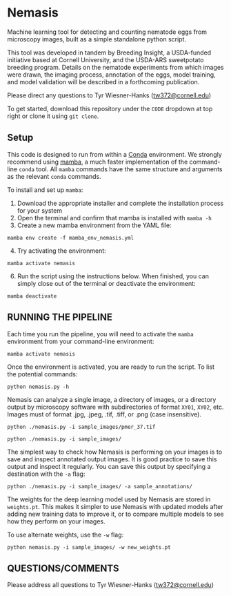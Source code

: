 # Nemasis
Machine learning tool for detecting and counting nematode eggs from microscopy images, built as a simple standalone python script.

This tool was developed in tandem by Breeding Insight, a USDA-funded initiative based at Cornell University, and the USDA-ARS sweetpotato breeding program. Details on the nematode experiments from which images were drawn, the imaging process, annotation of the eggs, model training, and model validation will be described in a forthcoming publication.

Please direct any questions to Tyr Wiesner-Hanks ([tw372@cornell.edu](mailto:tw372@cornell.edu))

To get started, download this repository under the `CODE` dropdown at top right or clone it using `git clone`.

## Setup
This code is designed to run from within a [Conda](https://anaconda.org/anaconda/conda) environment. We strongly recommend using [mamba](https://mamba.readthedocs.io/), a much faster implementation of the command-line `conda` tool. All `mamba` commands have the same structure and arguments as the relevant `conda` commands.

To install and set up `mamba`:
1. Download the appropriate installer and complete the installation process for your system
2. Open the terminal and confirm that mamba is installed with `mamba -h`
3. Create a new mamba environment from the YAML file:
   
`mamba env create -f mamba_env_nemasis.yml`

4. Try activating the environment:

`mamba activate nemasis`

6. Run the script using the instructions below. When finished, you can simply close out of the terminal or deactivate the environment:

`mamba deactivate`


## RUNNING THE PIPELINE
Each time you run the pipeline, you will need to activate the `mamba` environment from your command-line environment:

`mamba activate nemasis`


Once the environment is activated, you are ready to run the script. To list the potential commands:

`python nemasis.py -h`


Nemasis can analyze a single image, a directory of images, or a directory output by microscopy software with subdirectories of format `XY01`, `XY02`, etc. Images must of format .jpg, .jpeg, .tif, .tiff, or .png (case insensitive).


`python ./nemasis.py -i sample_images/pmer_37.tif`

`python ./nemasis.py -i sample_images/`


The simplest way to check how Nemasis is performing on your images is to save and inspect annotated output images. It is good practice to save this output and inspect it regularly. You can save this output by specifying a destination with the `-a` flag:

`python ./nemasis.py -i sample_images/ -a sample_annotations/`

The weights for the deep learning model used by Nemasis are stored in `weights.pt`. This makes it simpler to use Nemasis with updated models after adding new training data to improve it, or to compare multiple models to see how they perform on your images.

To use alternate weights, use the `-w` flag:

`python nemasis.py -i sample_images/ -w new_weights.pt`



## QUESTIONS/COMMENTS  
Please address all questions to Tyr Wiesner-Hanks ([tw372@cornell.edu](mailto:tw372@cornell.edu))

